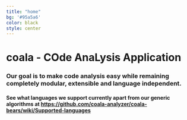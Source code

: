 ```yaml
---
title: "home"
bg: '#95a5a6'
color: black
style: center
---
```


# coala - COde AnaLysis Application

### Our goal is to make code analysis easy while remaining completely modular, extensible and language independent.

#### See what languages we support currently apart from our generic algorithms at <https://github.com/coala-analyzer/coala-bears/wiki/Supported-languages>
